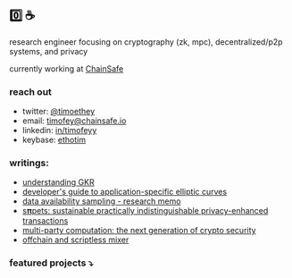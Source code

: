 ## 0️⃣ ☕️

research engineer focusing on cryptography (zk, mpc), decentralized/p2p systems, and privacy

currently working at [СhainSafe](https://github.com/ChainSafe)

### reach out
- twitter: [@timoethey](https://twitter.com/timoethey)
- email: timofey@chainsafe.io
- linkedin: [in/timofeyy](https://www.linkedin.com/in/timofeyy)
- keybase: [ethotim](https://keybase.io/ethotim)

### writings:
- [understanding GKR](https://solutions.chainsafe.io/blog/gkr)
- [developer's guide to application-specific elliptic curves](https://solutions.chainsafe.io/blog/application-specific-curves)
- [data availability sampling - research memo](https://hackmd.io/@timofey/SyqzhA4vo)
- [s𝛑pets: sustainable practically indistinguishable privacy-enhanced transactions](https://github.com/timoth-y/spy-pets/blob/main/paper/SpyPETs.pdf)
- [multi-party computation: the next generation of crypto security](https://solutions.chainsafe.io/blog/secure-mpc)
- [offchain and scriptless mixer](https://ethresear.ch/t/offchain-and-scriptless-mixer/12851)

### featured projects ⤵
